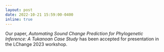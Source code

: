```yaml
---
layout: post
date: 2022-10-21 15:59:00-0400
inline: true
---
```

Our paper, _Automating Sound Change Prediction for Phylogenetic Inference: A Tukanoan Case Study_ has been accepted for presentation in the LChange 2023 workshop.